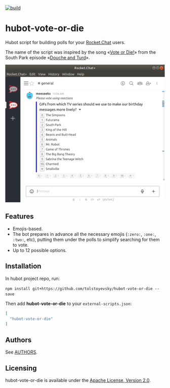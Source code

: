 [![build](https://travis-ci.com/tolstoyevsky/hubot-vote-or-die.svg?branch=master)](https://travis-ci.org/tolstoyevsky/hubot-vote-or-die)

# hubot-vote-or-die

Hubot script for building polls for your [Rocket.Chat](https://rocket.chat) users.

The name of the script was inspired by the song «[Vote or Die!](http://southpark.wikia.com/wiki/Vote_or_Die!)» from the South Park episode «[Douche and Turd](https://en.wikipedia.org/wiki/Douche_and_Turd)».

<p align="center">
    <img src="example.png" width="600">
</p>

## Features

* Emojis-based.
* The bot prepares in advance all the necessary emojis (`:zero:`, `:one:`, `:two:`, etc), putting them under the polls to simplify searching for them to vote.
* Up to 12 possible options.

## Installation

In hubot project repo, run:

`npm install git+https://github.com/tolstoyevsky/hubot-vote-or-die --save`

Then add **hubot-vote-or-die** to your `external-scripts.json`:

```json
[
  "hubot-vote-or-die"
]
```

## Authors

See [AUTHORS](AUTHORS.md).

## Licensing

hubot-vote-or-die is available under the [Apache License, Version 2.0](LICENSE).

